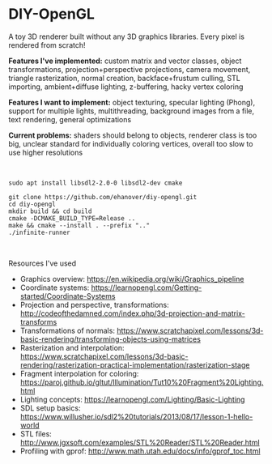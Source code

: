# DIY-OpenGL

A toy 3D renderer built without any 3D graphics libraries. Every pixel is rendered from scratch!

**Features I've implemented:** custom matrix and vector classes, object transformations, projection+perspective projections, camera movement, triangle rasterization, normal creation, backface+frustum culling, STL importing, ambient+diffuse lighting, z-buffering, hacky vertex coloring

**Features I want to implement:** object texturing, specular lighting (Phong), support for multiple lights, multithreading, background images from a file, text rendering, general optimizations

**Current problems:** shaders should belong to objects, renderer class is too big, unclear standard for individually coloring vertices, overall too slow to use higher resolutions

<br>

```
sudo apt install libsdl2-2.0-0 libsdl2-dev cmake

git clone https://github.com/ehanover/diy-opengl.git
cd diy-opengl
mkdir build && cd build
cmake -DCMAKE_BUILD_TYPE=Release ..
make && cmake --install . --prefix ".."
./infinite-runner
```

<br>

Resources I've used
* Graphics overview: https://en.wikipedia.org/wiki/Graphics_pipeline
* Coordinate systems: https://learnopengl.com/Getting-started/Coordinate-Systems
* Projection and perspective, transformations: http://codeofthedamned.com/index.php/3d-projection-and-matrix-transforms
* Transformations of normals: https://www.scratchapixel.com/lessons/3d-basic-rendering/transforming-objects-using-matrices
* Rasterization and interpolation: https://www.scratchapixel.com/lessons/3d-basic-rendering/rasterization-practical-implementation/rasterization-stage
* Fragment interpolation for coloring: https://paroj.github.io/gltut/Illumination/Tut10%20Fragment%20Lighting.html
* Lighting concepts: https://learnopengl.com/Lighting/Basic-Lighting
* SDL setup basics: https://www.willusher.io/sdl2%20tutorials/2013/08/17/lesson-1-hello-world
* STL files: http://www.jgxsoft.com/examples/STL%20Reader/STL%20Reader.html
* Profiling with gprof: http://www.math.utah.edu/docs/info/gprof_toc.html
